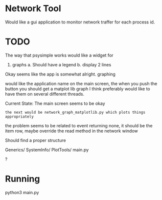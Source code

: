 # Network Tool

Would like a gui application to monitor network traffer for each process id. 



# TODO

The way that psysimple works would like a widget for 

1. graphs
    a. Should have a legend
    b. display 2 lines

Okay seems like the app is somewhat alright. graphing


would like the application name on the main screen, the when you push the button you should get a matplot lib graph I think
preferably would like to have them on several different threads. 

Current State:
    The main screen seems to be okay

    the next would be network_graph_matplotlib.py which plots things appropriately


the problem seems to be related to event returning none, it should be the item row, maybe override the read method in the network window


Should find a proper structure

Generics/
SystemInfo/
PlotTools/
main.py

?



# Running

python3 main.py